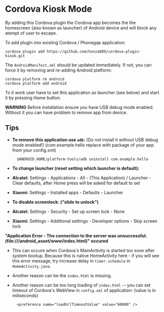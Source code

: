 Cordova Kiosk Mode
==================

By adding this Cordova plugin the Cordova app becomes the the homescreen (also known as launcher) of Android device and will block any atempt of user to escape.

To add plugin into existing Cordova / Phonegap application:

    cordova plugin add https://github.com/honza889/cordova-plugin-kiosk.git

The `AndroidManifest.xml` should be updated immediately. If not, you can force it by removing and re-adding Android platform:

    cordova platform rm android
    cordova platform add android

To it work user have to set this application as launcher (see below) and start it by pressing Home button.

**WARNING** Before installation ensure you have USB debug mode enabled. Without it you can have problem to remove app from device.

Tips
----

* **To remove this application use `adb`:** (Do not install it without USB debug mode enabled!) (com.example.hello replace with package of your app from your config.xml)

        $ANDROID_HOME/platform-tools/adb uninstall com.example.hello

* **To change launcher (reset setting which launcher is default):**
 * **Alcatel:** Settings - Applications - All - (This Application) / Launcher - Clear defaults, after Home press will be asked for default to set
 * **Xiaomi:** Settings - Installed apps - Defaults - Launcher

* **To disable screenlock: ("slide to unlock")**
 * **Alcatel:** Settings - Security - Set up screen lock - None
 * **Xiaomi:** Settings - Additional settings - Developer options - Skip screen lock

**"Application Error - The connection to the server was unsuccessful. (file:///android_asset/www/index.html)" occured**

* This can occure when Cordova's MainActivity is started too soon after system bootup. Because this is native HomeActivity here - if you will see this error message, try increase delay in `timer.schedule` in `HomeActivity.java`.
* Another reason can be the `index.html` is missing.
* Another reason can be too long loading of `index.html` -- you can set timeout of Cordova's WebView in `config.xml` of application: (value is in miliseconds)

        <preference name="loadUrlTimeoutValue" value="60000" />

